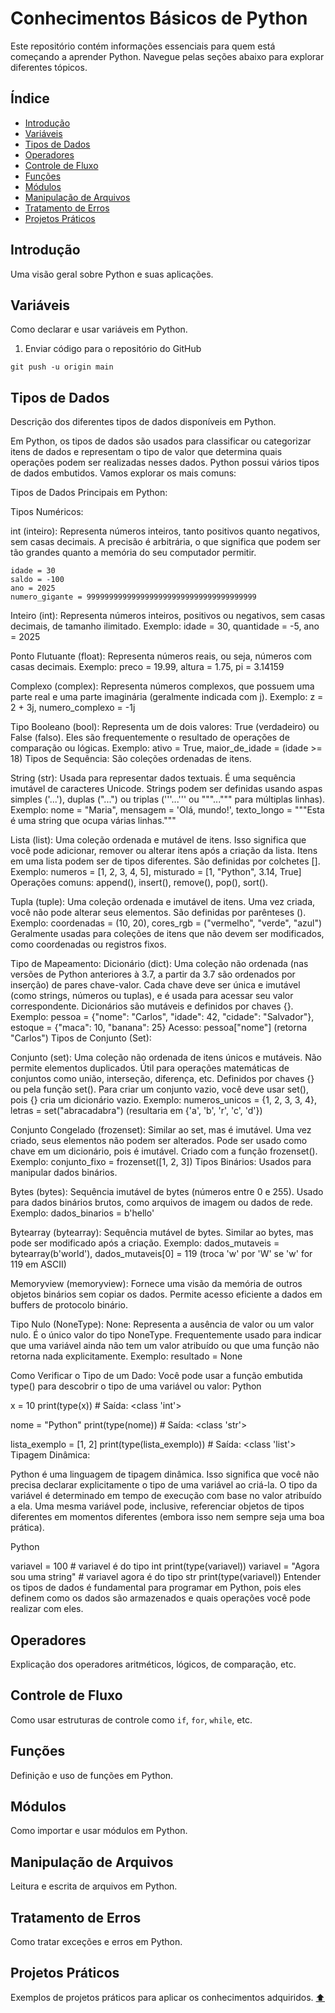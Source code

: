 
# Conhecimentos Básicos de Python

Este repositório contém informações essenciais para quem está começando a aprender Python. Navegue pelas seções abaixo para explorar diferentes tópicos.

## Índice

- [Introdução](#introdução)
- [Variáveis](#variáveis)
- [Tipos de Dados](#tipos-de-dados)
- [Operadores](#operadores)
- [Controle de Fluxo](#controle-de-fluxo)
- [Funções](#funções)
- [Módulos](#módulos)
- [Manipulação de Arquivos](#manipulação-de-arquivos)
- [Tratamento de Erros](#tratamento-de-erros)
- [Projetos Práticos](#projetos-práticos)

## Introdução
Uma visão geral sobre Python e suas aplicações.

## Variáveis
Como declarar e usar variáveis em Python.
1.  Enviar código para o repositório do GitHub
```
git push -u origin main 
```

## Tipos de Dados
Descrição dos diferentes tipos de dados disponíveis em Python.

Em Python, os tipos de dados são usados para classificar ou categorizar itens de dados e representam o tipo de valor que determina quais operações podem ser realizadas nesses dados. Python possui vários tipos de dados embutidos. Vamos explorar os mais comuns:

Tipos de Dados Principais em Python:

Tipos Numéricos:

int (inteiro): Representa números inteiros, tanto positivos quanto negativos, sem casas decimais. A precisão é arbitrária, o que significa que podem ser tão grandes quanto a memória do seu computador permitir.

```
idade = 30
saldo = -100
ano = 2025
numero_gigante = 99999999999999999999999999999999999999
```


Inteiro (int): Representa números inteiros, positivos ou negativos, sem casas decimais, de tamanho ilimitado.
Exemplo: idade = 30, quantidade = -5, ano = 2025

Ponto Flutuante (float): Representa números reais, ou seja, números com casas decimais.
Exemplo: preco = 19.99, altura = 1.75, pi = 3.14159

Complexo (complex): Representa números complexos, que possuem uma parte real e uma parte imaginária (geralmente indicada com j).
Exemplo: z = 2 + 3j, numero_complexo = -1j

Tipo Booleano (bool):
Representa um de dois valores: True (verdadeiro) ou False (falso). Eles são frequentemente o resultado de operações de comparação ou lógicas.
Exemplo: ativo = True, maior_de_idade = (idade >= 18)
Tipos de Sequência: São coleções ordenadas de itens.

String (str): Usada para representar dados textuais. É uma sequência imutável de caracteres Unicode. Strings podem ser definidas usando aspas simples ('...'), duplas ("...") ou triplas ('''...''' ou """...""" para múltiplas linhas).
Exemplo: nome = "Maria", mensagem = 'Olá, mundo!', texto_longo = """Esta é uma string que ocupa várias linhas."""

Lista (list): Uma coleção ordenada e mutável de itens. Isso significa que você pode adicionar, remover ou alterar itens após a criação da lista. Itens em uma lista podem ser de tipos diferentes. São definidas por colchetes [].
Exemplo: numeros = [1, 2, 3, 4, 5], misturado = [1, "Python", 3.14, True]
Operações comuns: append(), insert(), remove(), pop(), sort().

Tupla (tuple): Uma coleção ordenada e imutável de itens. Uma vez criada, você não pode alterar seus elementos. São definidas por parênteses ().
Exemplo: coordenadas = (10, 20), cores_rgb = ("vermelho", "verde", "azul")
Geralmente usadas para coleções de itens que não devem ser modificados, como coordenadas ou registros fixos.

Tipo de Mapeamento:
Dicionário (dict): Uma coleção não ordenada (nas versões de Python anteriores à 3.7, a partir da 3.7 são ordenados por inserção) de pares chave-valor. Cada chave deve ser única e imutável (como strings, números ou tuplas), e é usada para acessar seu valor correspondente. Dicionários são mutáveis e definidos por chaves {}.
Exemplo: pessoa = {"nome": "Carlos", "idade": 42, "cidade": "Salvador"}, estoque = {"maca": 10, "banana": 25}
Acesso: pessoa["nome"] (retorna "Carlos")
Tipos de Conjunto (Set):

Conjunto (set): Uma coleção não ordenada de itens únicos e mutáveis. Não permite elementos duplicados. Útil para operações matemáticas de conjuntos como união, interseção, diferença, etc. Definidos por chaves {} ou pela função set(). Para criar um conjunto vazio, você deve usar set(), pois {} cria um dicionário vazio.
Exemplo: numeros_unicos = {1, 2, 3, 3, 4}, letras = set("abracadabra") (resultaria em {'a', 'b', 'r', 'c', 'd'})

Conjunto Congelado (frozenset): Similar ao set, mas é imutável. Uma vez criado, seus elementos não podem ser alterados. Pode ser usado como chave em um dicionário, pois é imutável. Criado com a função frozenset().
Exemplo: conjunto_fixo = frozenset([1, 2, 3])
Tipos Binários: Usados para manipular dados binários.

Bytes (bytes): Sequência imutável de bytes (números entre 0 e 255). Usado para dados binários brutos, como arquivos de imagem ou dados de rede.
Exemplo: dados_binarios = b'hello'

Bytearray (bytearray): Sequência mutável de bytes. Similar ao bytes, mas pode ser modificado após a criação.
Exemplo: dados_mutaveis = bytearray(b'world'), dados_mutaveis[0] = 119 (troca 'w' por 'W' se 'w' for 119 em ASCII)

Memoryview (memoryview): Fornece uma visão da memória de outros objetos binários sem copiar os dados. Permite acesso eficiente a dados em buffers de protocolo binário.

Tipo Nulo (NoneType):
None: Representa a ausência de valor ou um valor nulo. É o único valor do tipo NoneType. Frequentemente usado para indicar que uma variável ainda não tem um valor atribuído ou que uma função não retorna nada explicitamente.
Exemplo: resultado = None

Como Verificar o Tipo de um Dado:
Você pode usar a função embutida type() para descobrir o tipo de uma variável ou valor: 
Python

x = 10
print(type(x))  # Saída: <class 'int'>

nome = "Python"
print(type(nome))  # Saída: <class 'str'>

lista_exemplo = [1, 2]
print(type(lista_exemplo))  # Saída: <class 'list'>
Tipagem Dinâmica:

Python é uma linguagem de tipagem dinâmica. Isso significa que você não precisa declarar explicitamente o tipo de uma variável ao criá-la. O tipo da variável é determinado em tempo de execução com base no valor atribuído a ela. Uma mesma variável pode, inclusive, referenciar objetos de tipos diferentes em momentos diferentes (embora isso nem sempre seja uma boa prática).

Python

variavel = 100      # variavel é do tipo int
print(type(variavel))
variavel = "Agora sou uma string"  # variavel agora é do tipo str
print(type(variavel))
Entender os tipos de dados é fundamental para programar em Python, pois eles definem como os dados são armazenados e quais operações você pode realizar com eles.

## Operadores
Explicação dos operadores aritméticos, lógicos, de comparação, etc.

## Controle de Fluxo
Como usar estruturas de controle como `if`, `for`, `while`, etc.

## Funções
Definição e uso de funções em Python.

## Módulos
Como importar e usar módulos em Python.

## Manipulação de Arquivos
Leitura e escrita de arquivos em Python.

## Tratamento de Erros
Como tratar exceções e erros em Python.

## Projetos Práticos
Exemplos de projetos práticos para aplicar os conhecimentos adquiridos.
[⬆](https://github.com/ReginaldoMalaquias/Python-basico/blob/main/README.md#%C3%ADndice)

